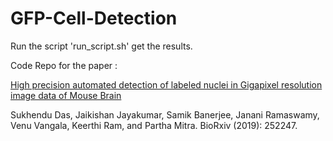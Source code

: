 # GFP-Cell-Detection

Run the script 'run_script.sh' get the results.

Code Repo for the paper :

[High precision automated detection of labeled nuclei in Gigapixel resolution image data of Mouse Brain](https://www.biorxiv.org/content/10.1101/252247v2.full)

Sukhendu Das, Jaikishan Jayakumar, Samik Banerjee, Janani Ramaswamy, Venu Vangala, Keerthi Ram, and Partha Mitra. BioRxiv (2019): 252247.
